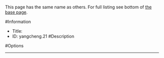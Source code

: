 This page has the same name as others. For full listing see bottom of [the base page](.md).

#Information
 - Title: 
 - ID: yangcheng.21
#Description

#Options

___
##
